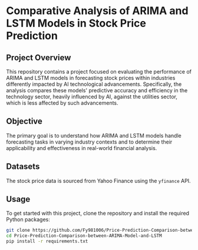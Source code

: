 # Comparative Analysis of ARIMA and LSTM Models in Stock Price Prediction

## Project Overview
This repository contains a project focused on evaluating the performance of ARIMA and LSTM models in forecasting stock prices within industries differently impacted by AI technological advancements. Specifically, the analysis compares these models' predictive accuracy and efficiency in the technology sector, heavily influenced by AI, against the utilities sector, which is less affected by such advancements.

## Objective
The primary goal is to understand how ARIMA and LSTM models handle forecasting tasks in varying industry contexts and to determine their applicability and effectiveness in real-world financial analysis.

## Datasets
The stock price data is sourced from Yahoo Finance using the `yfinance` API.

## Usage

To get started with this project, clone the repository and install the required Python packages:

```sh
git clone https://github.com/Fy981006/Price-Prediction-Comparison-between-ARIMA-Model-and-LSTM.git
cd Price-Prediction-Comparison-between-ARIMA-Model-and-LSTM
pip install -r requirements.txt
